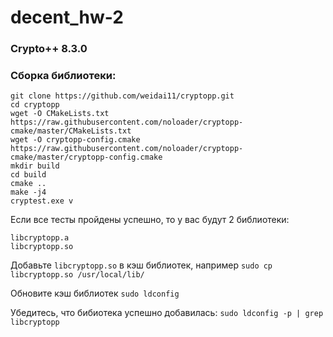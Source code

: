 # decent_hw-2

### Crypto++ 8.3.0
### Сборка библиотеки: 
```
git clone https://github.com/weidai11/cryptopp.git
cd cryptopp
wget -O CMakeLists.txt https://raw.githubusercontent.com/noloader/cryptopp-cmake/master/CMakeLists.txt
wget -O cryptopp-config.cmake https://raw.githubusercontent.com/noloader/cryptopp-cmake/master/cryptopp-config.cmake
mkdir build
cd build
cmake ..
make -j4
cryptest.exe v
```
Если все тесты пройдены успешно, то у вас будут 2 библиотеки:
```
libcryptopp.a
libcryptopp.so
```
Добавьте  ``` libcryptopp.so ``` в кэш библиотек, например 
```sudo cp libcryptopp.so /usr/local/lib/```

Обновите кэш библиотек ```sudo ldconfig```

Убедитесь, что бибиотека успешно добавилась: ```sudo ldconfig -p | grep libcryptopp```

